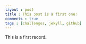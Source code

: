 ```yaml
---
layout : post
title : This post is a first one!
comments : true
tags : [challenges, jekyll, github]
---
```


This is a first record.
